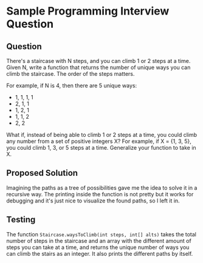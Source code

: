 # Sample Programming Interview Question

## Question
There's a staircase with N steps, and you can climb 1 or 2 steps at a time. Given N, write a function that returns the number of unique ways you can climb the staircase. The order of the steps matters.

For example, if N is 4, then there are 5 unique ways:

 - 1, 1, 1, 1
 - 2, 1, 1
 - 1, 2, 1
 - 1, 1, 2
 - 2, 2
 
What if, instead of being able to climb 1 or 2 steps at a time, you could climb any number from a set of positive integers X? For example, if X = {1, 3, 5}, you could climb 1, 3, or 5 steps at a time. Generalize your function to take in X.

## Proposed Solution
Imagining the paths as a tree of possibilities gave me the idea to solve it in a recursive way. The printing inside the function is not pretty but it works for debugging and it's just nice to visualize the found paths, so I left it in.

## Testing
The function `Staircase.waysToClimb(int steps, int[] alts)` takes the total number of steps in the staircase and an array with the different amount of steps you can take at a time, and returns the unique number of ways you can climb the stairs as an integer. It also prints the different paths by itself.
